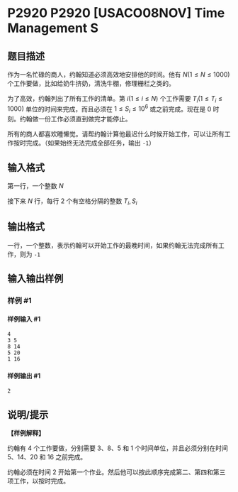 # P2920 P2920 [USACO08NOV] Time Management S

## 题目描述

作为一名忙碌的商人，约翰知道必须高效地安排他的时间。他有 $N(1\le N\le 1000)$ 个工作要做，比如给奶牛挤奶，清洗牛棚，修理栅栏之类的。

为了高效，约翰列出了所有工作的清单。第 $i(1\le i\le N)$ 个工作需要 $T_i(1\le T_i\le 1000)$ 单位的时间来完成，而且必须在 $1\le S_i\le 10^6$ 或之前完成。现在是 $0$ 时刻。约翰做一份工作必须直到做完才能停止。

所有的商人都喜欢睡懒觉。请帮约翰计算他最迟什么时候开始工作，可以让所有工作按时完成。（如果始终无法完成全部任务，输出 `-1`）

## 输入格式

第一行，一个整数 $N$

接下来 $N$ 行，每行 $2$ 个有空格分隔的整数 $T_i,S_i$

## 输出格式

一行，一个整数，表示约翰可以开始工作的最晚时间，如果约翰无法完成所有工作，则为 `-1`

## 输入输出样例

### 样例 #1

#### 样例输入 #1

```
4 
3 5 
8 14 
5 20 
1 16
```

#### 样例输出 #1

```
2
```

## 说明/提示

**【样例解释】**

约翰有 $4$ 个工作要做，分别需要 $3、8、5$ 和 $1$ 个时间单位，并且必须分别在时间 $5、14、20$ 和 $16$ 之前完成。

约翰必须在时间 $2$ 开始第一个作业。然后他可以按此顺序完成第二、第四和第三项工作，以按时完成。
